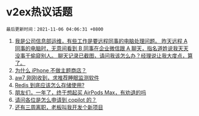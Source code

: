 # v2ex热议话题

`最后更新时间：2021-11-06 04:06:31 +0800`

1. [我是公司信息部运维，有些工作是要远程同事的电脑处理问题。
昨天远程 A 同事的电脑时，无意间看到 B 同事在企业微信跟 A 聊天，指名道姓说我天天没事干偷窥别人。
聊天记录已截图，请问我该怎么办？经理说让我大度点，算了。](https://www.v2ex.com/t/813228)
1. [为什么 iPhone 不做主题商店？](https://www.v2ex.com/t/813186)
1. [aw7 刚刚收到，求推荐睡眠监测软件](https://www.v2ex.com/t/813235)
1. [Redis 到底应该怎么存储使用?](https://www.v2ex.com/t/813275)
1. [朋友们，一年了，终于想起买 AirPods Max，有劝退的吗](https://www.v2ex.com/t/813277)
1. [请问各位是怎么申请到 copilot 的？](https://www.v2ex.com/t/813188)
1. [还有三周离职，老板叫我开发个新项目](https://www.v2ex.com/t/813262)

